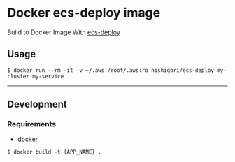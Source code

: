 # Docker ecs-deploy image

Build to Docker Image
With [ecs-deploy](https://github.com/fabfuel/ecs-deploy)

## Usage

```
$ docker run --rm -it -v ~/.aws:/root/.aws:ro nishigori/ecs-deploy my-cluster my-service
```

---

## Development

### Requirements

* docker

```
$ docker build -t {APP_NAME} .
```
